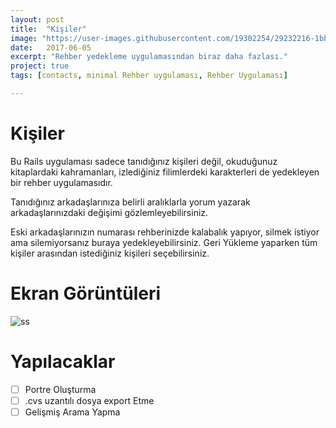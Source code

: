 ```yaml
---
layout: post
title:  "Kişiler"
image: "https://user-images.githubusercontent.com/19302254/29232216-1bbb6d38-7ef3-11e7-9768-d4de71430f42.png"
date:   2017-06-05
excerpt: "Rehber yedekleme uygulamasından biraz daha fazlası."
project: true
tags: [contacts, minimal Rehber uygulaması, Rehber Uygulaması]

---
```

# Kişiler

Bu Rails uygulaması sadece tanıdığınız kişileri değil, okuduğunuz kitaplardaki kahramanları, izlediğiniz filimlerdeki karakterleri de yedekleyen bir rehber uygulamasıdır.

Tanıdığınız arkadaşlarınıza belirli aralıklarla yorum yazarak arkadaşlarınızdaki değişimi gözlemleyebilirsiniz.

Eski arkadaşlarınızın numarası rehberinizde kalabalık yapıyor, silmek istiyor ama silemiyorsanız buraya yedekleyebilirsiniz. Geri Yükleme yaparken tüm kişiler arasından istediğiniz kişileri seçebilirsiniz.

# Ekran Görüntüleri
![ss](https://user-images.githubusercontent.com/19302254/29752074-d215bc14-8b5f-11e7-807a-6e116c6f35f9.png)

# Yapılacaklar
- [ ] Portre Oluşturma
- [ ] .cvs uzantılı dosya export Etme
- [ ] Gelişmiş Arama Yapma
